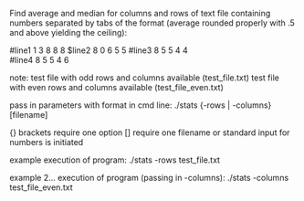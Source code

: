 Find average and median for columns and rows of text file containing numbers separated by tabs of the format (average rounded properly with .5 and above yielding the ceiling):

#line1 	1	3	8	8	8
$line2	8	0	6	5	5
#line3	8	5	5	4	4	
#line4	8	5	5	4	6

note: test file with odd rows and columns available (test_file.txt)
test file with even rows and columns available (test_file_even.txt)

pass in parameters with format in cmd line: ./stats {-rows | -columns} [filename]

{} brackets require one option
[] require one filename or standard input for numbers is initiated

example execution of program: ./stats -rows test_file.txt

example 2… execution of program (passing in -columns): ./stats -columns test_file_even.txt